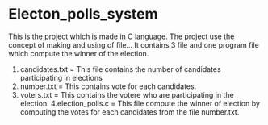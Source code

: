 # Electon_polls_system
This is the project which is made in C language.
The project use the concept of making and using of file...
It contains 3 file and one program file which compute the winner of the election.
1. candidates.txt = This file contains the number of candidates participating in elections
2. number.txt = This contains vote for each candidates.
3. voters.txt = This contains the votere who are participating in the election.
4.election_polls.c = This file compute the winner of election by computing the votes for each candidates from the file number.txt.
